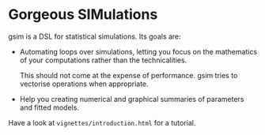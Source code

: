 
# Gorgeous SIMulations

gsim is a DSL for statistical simulations. Its goals are:

* Automating loops over simulations, letting you focus on the
  mathematics of your computations rather than the technicalities.

  This should not come at the expense of performance. gsim tries to
  vectorise operations when appropriate.

* Help you creating numerical and graphical summaries of parameters
  and fitted models.

Have a look at `vignettes/introduction.html` for a tutorial.
